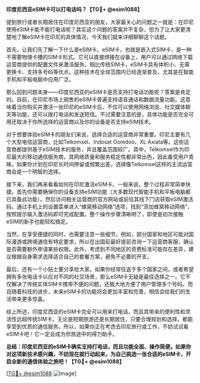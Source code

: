 **印度尼西亚eSIM卡可以打电话吗？【TG💪+ @esim1088】**

提到旅行或者长期居住在印度尼西亚的朋友，大家最关心的问题之一就是：在印尼使用eSIM卡能不能打电话呢？其实这个问题的答案并不复杂，但为了让大家更清楚地了解eSIM卡在印尼的具体情况，今天我们就来详细聊聊这个话题。

首先，让我们先了解一下什么是eSIM卡。eSIM卡，也就是嵌入式SIM卡，是一种不需要物理卡槽的SIM卡形式。它可以直接焊接在设备上，用户可以通过网络下载运营商提供的配置文件来激活服务。相比传统SIM卡，eSIM卡具有体积小、无需更换卡、支持多号码等优点。这种技术在全球范围内已经逐渐普及，尤其是在智能手机和平板电脑中应用广泛。

那么回到问题本身——印度尼西亚的eSIM卡是否支持打电话功能呢？答案是肯定的。目前，在印尼市场上销售的eSIM卡普遍支持语音通话和数据流量功能。这意味着当你购买并激活一张印尼的eSIM卡后，不仅可以使用网络浏览、社交媒体聊天等功能，还可以拨打电话和发送短信。不过需要注意的是，具体功能是否完全可用还取决于你所选择的运营商以及你的设备是否支持eSIM技术。

对于想要体验eSIM卡的朋友们来说，选择合适的运营商非常重要。印尼主要有几个大型电信运营商，比如Telkomsel、Indosat Ooredoo、XL Axiata等。这些运营商都提供基于eSIM技术的服务，并且覆盖范围较广。其中，Telkomsel作为印尼最大的移动通信服务商，其网络质量和服务稳定性都非常出色，因此备受用户青睐。如果你计划在印尼长时间停留或频繁出差，选择像Telkomsel这样的主流运营商会是一个明智的选择。

接下来，我们再来看看如何在印尼激活eSIM卡。一般来说，整个过程非常简单快捷。首先你需要确保你的设备支持eSIM功能（大多数现代智能手机和平板电脑都已具备此功能）。然后访问相关运营商的官方网站或前往其线下门店获取eSIM激活码。通过手机上的设置菜单进入“蜂窝移动网络”选项，找到“添加蜂窝移动网络”，按照提示输入激活码即可完成配置。整个操作步骤清晰明了，即使是初次接触eSIM的新手也能轻松搞定。

当然，在享受便捷的同时，也需要注意一些细节。例如，部分国家和地区可能对国际漫游或跨境通信有特定要求，所以在出国前最好提前咨询一下运营商客服，确认是否需要额外申请某些权限。此外，考虑到不同地区的资费标准可能存在差异，建议根据自身需求选择适合自己的套餐方案，避免不必要的开支。

最后，还有一个小贴士要分享给大家。如果你经常往返于多个国家之间，或者希望拥有多张电话卡以应对不同的社交场景，那么eSIM卡无疑是最佳选择之一。它不仅解决了传统实体SIM卡携带不便的问题，还极大地方便了用户管理多个号码。而且随着科技的进步，未来eSIM卡的功能将会更加丰富和完善，相信会给我们的生活带来更多惊喜。

综上所述，印度尼西亚的eSIM卡完全可以用来打电话，而且其带来的便利性和灵活性远超传统SIM卡。无论是短期旅游还是长期居住，只要合理规划和选择，都能享受到优质的通信服务。所以，如果你正在考虑去印尼旅行或工作，不妨试试看eSIM卡吧！它一定会成为你旅途中的得力助手。

**总结：印度尼西亚的eSIM卡确实支持打电话，而且功能全面、操作简便。如果你对这项新技术感兴趣，不妨现在就行动起来，为自己挑选一张合适的eSIM卡，开启全新的通信体验之旅吧！【TG💪+ @esim1088】**

[[TG💪+ @esim1088](https://t.me/s/esim1088) ![Image](https://i.postimg.cc/4NQfJmqS/Snipaste-2025-05-13-00-14-12.png)]